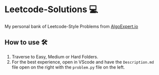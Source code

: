 # Leetcode-Solutions 💻

My personal bank of Leetcode-Style Problems from [AlgoExpert.io](https://www.algoexpert.io)

## How to use 🛠️

1. Traverse to Easy, Medium or Hard Folders.
2. For the best experience, open in VScode and have the `Description.md` file open on the right with the `problem.py` file on the left.
